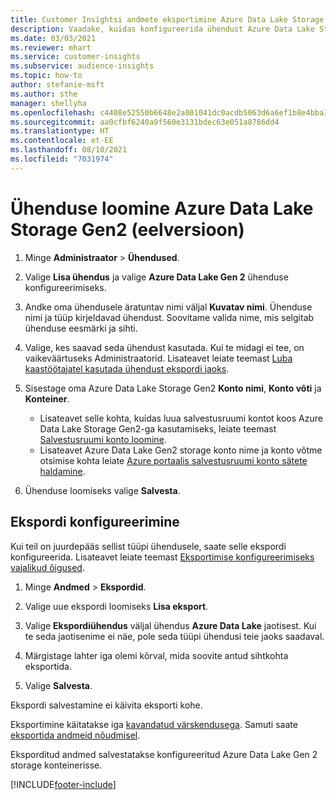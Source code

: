 ```yaml
---
title: Customer Insightsi andmete eksportimine Azure Data Lake Storage Gen2-sse
description: Vaadake, kuidas konfigureerida ühendust Azure Data Lake Storage Gen2-ga.
ms.date: 03/03/2021
ms.reviewer: mhart
ms.service: customer-insights
ms.subservice: audience-insights
ms.topic: how-to
author: stefanie-msft
ms.author: sthe
manager: shellyha
ms.openlocfilehash: c4408e52550b6648e2a001041dc0acdb5063d6a6ef1b8e4bba3321bf25fefcfc
ms.sourcegitcommit: aa0cfbf6240a9f560e3131bdec63e051a8786dd4
ms.translationtype: HT
ms.contentlocale: et-EE
ms.lasthandoff: 08/10/2021
ms.locfileid: "7031974"
---
```

# <a name="set-up-the-connection-to-azure-data-lake-storage-gen2-preview"></a>Ühenduse loomine Azure Data Lake Storage Gen2 (eelversioon)

1. Minge **Administraator** > **Ühendused**.

1. Valige **Lisa ühendus** ja valige **Azure Data Lake Gen 2** ühenduse konfigureerimiseks.

1. Andke oma ühendusele äratuntav nimi väljal **Kuvatav nimi**. Ühenduse nimi ja tüüp kirjeldavad ühendust. Soovitame valida nime, mis selgitab ühenduse eesmärki ja sihti.

1. Valige, kes saavad seda ühendust kasutada. Kui te midagi ei tee, on vaikeväärtuseks Administraatorid. Lisateavet leiate teemast [Luba kaastöötajatel kasutada ühendust ekspordi jaoks](connections.md#allow-contributors-to-use-a-connection-for-exports).

1. Sisestage oma Azure Data Lake Storage Gen2 **Konto nimi**, **Konto võti** ja **Konteiner**.
    - Lisateavet selle kohta, kuidas luua salvestusruumi kontot koos Azure Data Lake Storage Gen2-ga kasutamiseks, leiate teemast [Salvestusruumi konto loomine](/azure/storage/blobs/create-data-lake-storage-account). 
    - Lisateavet Azure Data Lake Gen2 storage konto nime ja konto võtme otsimise kohta leiate [Azure portaalis salvestusruumi konto sätete haldamine](/azure/storage/common/storage-account-manage).

1. Ühenduse loomiseks valige **Salvesta**. 

## <a name="configure-an-export"></a>Ekspordi konfigureerimine

Kui teil on juurdepääs sellist tüüpi ühendusele, saate selle ekspordi konfigureerida. Lisateavet leiate teemast [Eksportimise konfigureerimiseks vajalikud õigused](export-destinations.md#set-up-a-new-export).

1. Minge **Andmed** > **Ekspordid**.

1. Valige uue ekspordi loomiseks **Lisa eksport**.

1. Valige **Ekspordiühendus** väljal ühendus **Azure Data Lake** jaotisest. Kui te seda jaotisenime ei näe, pole seda tüüpi ühendusi teie jaoks saadaval.

1. Märgistage lahter iga olemi kõrval, mida soovite antud sihtkohta eksportida.

1. Valige **Salvesta**.

Ekspordi salvestamine ei käivita eksporti kohe.

Eksportimine käitatakse iga [kavandatud värskendusega](system.md#schedule-tab). Samuti saate [eksportida andmeid nõudmisel](export-destinations.md#run-exports-on-demand). 

Eksporditud andmed salvestatakse konfigureeritud Azure Data Lake Gen 2 storage konteinerisse. 

[!INCLUDE[footer-include](../includes/footer-banner.md)]
